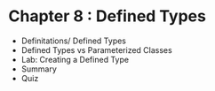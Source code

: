 #  Chapter 8  :  Defined Types
   - Definitations/ Defined Types
   - Defined Types vs Parameterized Classes
   - Lab: Creating a Defined Type
   - Summary
   - Quiz
